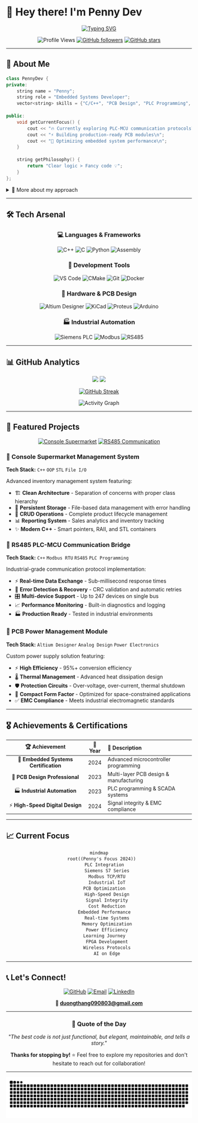 # 👋 Hey there! I'm Penny Dev

<div align="center">
  
[![Typing SVG](https://readme-typing-svg.herokuapp.com?font=JetBrains+Mono&weight=600&size=28&duration=3000&pause=1000&color=6C63FF&center=true&vCenter=true&width=600&lines=Embedded+Systems+Developer;PCB+Design+Engineer;C%2FC%2B%2B+Enthusiast;Logic-First+Problem+Solver;Always+Learning+%F0%9F%9A%80)](https://git.io/typing-svg)

![Profile Views](https://komarev.com/ghpvc/?username=tinybutpenny&color=6C63FF&style=flat-square&label=Profile+Views)
[![GitHub followers](https://img.shields.io/github/followers/tinybutpenny?label=Followers&style=flat-square&color=6C63FF)](https://github.com/tinybutpenny)
[![GitHub stars](https://img.shields.io/github/stars/tinybutpenny?label=Stars&style=flat-square&color=6C63FF)](https://github.com/tinybutpenny)

</div>

---

## 🎯 About Me

```cpp
class PennyDev {
private:
    string name = "Penny";
    string role = "Embedded Systems Developer";
    vector<string> skills = {"C/C++", "PCB Design", "PLC Programming", "RS485"};
    
public:
    void getCurrentFocus() {
        cout << "🔥 Currently exploring PLC-MCU communication protocols\n";
        cout << "⚡ Building production-ready PCB modules\n";
        cout << "🎯 Optimizing embedded system performance\n";
    }
    
    string getPhilosophy() {
        return "Clear logic > Fancy code 💡";
    }
};
```

<details>
<summary>🧠 More about my approach</summary>

- 🎯 **Logic-first mindset** - I believe in understanding the problem deeply before coding
- ⚡ **Performance-driven** - Every line of code should serve a purpose
- 🔧 **Hardware-software synergy** - Bridging the gap between PCB design and firmware
- 📚 **Continuous learner** - Technology evolves, and so do I
- 🤝 **Collaboration enthusiast** - Best solutions come from diverse perspectives

</details>

---

## 🛠️ Tech Arsenal

<div align="center">

### 💻 Languages & Frameworks
![C++](https://img.shields.io/badge/C++-00599C?style=for-the-badge&logo=cplusplus&logoColor=white)
![C](https://img.shields.io/badge/C-A8B9CC?style=for-the-badge&logo=c&logoColor=black)
![Python](https://img.shields.io/badge/Python-3776AB?style=for-the-badge&logo=python&logoColor=white)
![Assembly](https://img.shields.io/badge/Assembly-525252?style=for-the-badge&logo=assemblyscript&logoColor=white)

### 🔧 Development Tools
![VS Code](https://img.shields.io/badge/VS_Code-007ACC?style=for-the-badge&logo=visualstudiocode&logoColor=white)
![CMake](https://img.shields.io/badge/CMake-064F8C?style=for-the-badge&logo=cmake&logoColor=white)
![Git](https://img.shields.io/badge/Git-F05032?style=for-the-badge&logo=git&logoColor=white)
![Docker](https://img.shields.io/badge/Docker-2496ED?style=for-the-badge&logo=docker&logoColor=white)

### 🔌 Hardware & PCB Design
![Altium Designer](https://img.shields.io/badge/Altium_Designer-A5915F?style=for-the-badge&logo=altiumdesigner&logoColor=white)
![KiCad](https://img.shields.io/badge/KiCad-314CB0?style=for-the-badge&logo=kicad&logoColor=white)
![Proteus](https://img.shields.io/badge/Proteus-1C1C1C?style=for-the-badge&logoColor=white)
![Arduino](https://img.shields.io/badge/Arduino-00979D?style=for-the-badge&logo=arduino&logoColor=white)

### 🏭 Industrial Automation
![Siemens PLC](https://img.shields.io/badge/Siemens_PLC-009999?style=for-the-badge&logoColor=white)
![Modbus](https://img.shields.io/badge/Modbus-FF6B35?style=for-the-badge&logoColor=white)
![RS485](https://img.shields.io/badge/RS485-4CAF50?style=for-the-badge&logoColor=white)

</div>

---

## 📊 GitHub Analytics

<div align="center">
  
<img height="180em" src="https://github-readme-stats.vercel.app/api?username=tinybutpenny&show_icons=true&theme=tokyonight&include_all_commits=true&count_private=true"/>
<img height="180em" src="https://github-readme-stats.vercel.app/api/top-langs/?username=tinybutpenny&layout=compact&langs_count=8&theme=tokyonight"/>

</div>

<div align="center">

[![GitHub Streak](https://streak-stats.demolab.com/?user=tinybutpenny&theme=tokyonight)](https://git.io/streak-stats)

</div>

<div align="center">

![Activity Graph](https://github-readme-activity-graph.vercel.app/graph?username=tinybutpenny&theme=tokyo-night&hide_border=true&area=true)

</div>

---

## 🚀 Featured Projects

<div align="center">

[![Console Supermarket](https://github-readme-stats.vercel.app/api/pin/?username=tinybutpenny&repo=Console-Supermarket&theme=tokyonight)](https://github.com/tinybutpenny/Console-Supermarket)
[![RS485 Communication](https://github-readme-stats.vercel.app/api/pin/?username=tinybutpenny&repo=RS485-MCU-PLC&theme=tokyonight)](https://github.com/tinybutpenny/RS485-MCU-PLC)

</div>

### 🛒 Console Supermarket Management System
**Tech Stack:** `C++` `OOP` `STL` `File I/O`

Advanced inventory management system featuring:
- 🏗️ **Clean Architecture** - Separation of concerns with proper class hierarchy
- 💾 **Persistent Storage** - File-based data management with error handling  
- 🔄 **CRUD Operations** - Complete product lifecycle management
- 📊 **Reporting System** - Sales analytics and inventory tracking
- ✨ **Modern C++** - Smart pointers, RAII, and STL containers

### 📡 RS485 PLC-MCU Communication Bridge  
**Tech Stack:** `C++` `Modbus RTU` `RS485` `PLC Programming`

Industrial-grade communication protocol implementation:
- ⚡ **Real-time Data Exchange** - Sub-millisecond response times
- 🔐 **Error Detection & Recovery** - CRC validation and automatic retries
- 🎛️ **Multi-device Support** - Up to 247 devices on single bus
- 📈 **Performance Monitoring** - Built-in diagnostics and logging
- 🏭 **Production Ready** - Tested in industrial environments

### 🔌 PCB Power Management Module
**Tech Stack:** `Altium Designer` `Analog Design` `Power Electronics`

Custom power supply solution featuring:
- ⚡ **High Efficiency** - 95%+ conversion efficiency
- 🌡️ **Thermal Management** - Advanced heat dissipation design
- 🛡️ **Protection Circuits** - Over-voltage, over-current, thermal shutdown
- 📏 **Compact Form Factor** - Optimized for space-constrained applications
- ✅ **EMC Compliance** - Meets industrial electromagnetic standards

---

## 🎖️ Achievements & Certifications

<div align="center">

| 🏆 Achievement | 📅 Year | 🎯 Description |
|:---:|:---:|:---|
| 🔧 **Embedded Systems Certification** | 2024 | Advanced microcontroller programming |
| 📐 **PCB Design Professional** | 2023 | Multi-layer PCB design & manufacturing |
| 🏭 **Industrial Automation** | 2023 | PLC programming & SCADA systems |
| ⚡ **High-Speed Digital Design** | 2024 | Signal integrity & EMC compliance |

</div>

---

## 📈 Current Focus

<div align="center">

```mermaid
mindmap
  root((Penny's Focus 2024))
    PLC Integration
      Siemens S7 Series
      Modbus TCP/RTU
      Industrial IoT
    PCB Optimization
      High-Speed Design
      Signal Integrity
      Cost Reduction
    Embedded Performance
      Real-time Systems
      Memory Optimization
      Power Efficiency
    Learning Journey
      FPGA Development
      Wireless Protocols
      AI on Edge
```

</div>

---

## 📞 Let's Connect!

<div align="center">

[![GitHub](https://img.shields.io/badge/GitHub-100000?style=for-the-badge&logo=github&logoColor=white)](https://github.com/tinybutpenny)
[![Email](https://img.shields.io/badge/Email-D14836?style=for-the-badge&logo=gmail&logoColor=white)](mailto:duongthang090803@gmail.com)
[![LinkedIn](https://img.shields.io/badge/LinkedIn-0077B5?style=for-the-badge&logo=linkedin&logoColor=white)](#)

**📧 duongthang090803@gmail.com**

</div>

---

<div align="center">

### 💭 Quote of the Day
*"The best code is not just functional, but elegant, maintainable, and tells a story."*

**Thanks for stopping by!** ⭐ Feel free to explore my repositories and don't hesitate to reach out for collaboration!

---

<img src="https://raw.githubusercontent.com/platane/snk/output/github-contribution-grid-snake-dark.svg" alt="Snake animation" />

</div>
